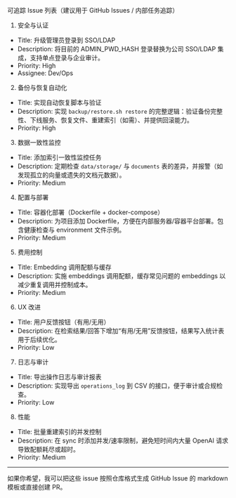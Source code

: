 可追踪 Issue 列表（建议用于 GitHub Issues / 内部任务追踪）

1. 安全与认证
- Title: 升级管理员登录到 SSO/LDAP
- Description: 将目前的 ADMIN_PWD_HASH 登录替换为公司 SSO/LDAP 集成，支持单点登录与企业审计。
- Priority: High
- Assignee: Dev/Ops

2. 备份与恢复自动化
- Title: 实现自动恢复脚本与验证
- Description: 实现 `backup/restore.sh restore` 的完整逻辑：验证备份完整性、下线服务、恢复文件、重建索引（如需）、并提供回滚能力。
- Priority: High

3. 数据一致性监控
- Title: 添加索引一致性监控任务
- Description: 定期检查 `data/storage/` 与 `documents` 表的差异，并报警（如发现孤立的向量或遗失的文档元数据）。
- Priority: Medium

4. 配置与部署
- Title: 容器化部署（Dockerfile + docker-compose）
- Description: 为项目添加 Dockerfile，方便在内部服务器/容器平台部署。包含健康检查与 environment 文件示例。
- Priority: Medium

5. 费用控制
- Title: Embedding 调用配额与缓存
- Description: 实施 embeddings 调用配额，缓存常见问题的 embeddings 以减少重复调用并控制成本。
- Priority: Medium

6. UX 改进
- Title: 用户反馈按钮（有用/无用）
- Description: 在检索结果/回答下增加“有用/无用”反馈按钮，结果写入统计表用于后续优化。
- Priority: Low

7. 日志与审计
- Title: 导出操作日志与审计报表
- Description: 实现导出 `operations_log` 到 CSV 的接口，便于审计或合规检查。
- Priority: Low

8. 性能
- Title: 批量重建索引的并发控制
- Description: 在 sync 时添加并发/速率限制，避免短时间内大量 OpenAI 请求导致配额耗尽或超时。
- Priority: Medium

---

如果你希望，我可以把这些 issue 按照仓库格式生成 GitHub Issue 的 markdown 模板或直接创建 PR。
